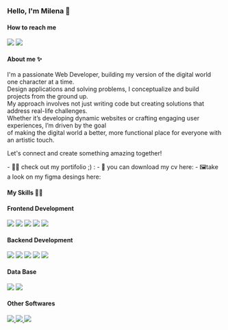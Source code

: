 ### Hello, I'm Milena 👋
<h4 align="left"> How to reach me</h4>
<p align="left"> 
  <a href="https://linkedin.com/in/milena-duarte-874b1a1b5/" target="blank"><img src="https://img.shields.io/badge/LinkedIn-0077B5?style=for-the-badge&logo=linkedin&logoColor=white" /></a>
  <a href="**milena.duarte94@gmail.com**" target="blank"> <img  src="https://img.shields.io/badge/Gmail-D14836?style=for-the-badge&logo=gmail&logoColor=white"/></a>
</p>

<h4>About me ✨</h4>
<p>
I'm a passionate Web Developer, building my version of the digital world one character at a time. <br/> Design applications and solving problems, I conceptualize and build projects from the ground up.<br/> My approach involves not just writing code but creating solutions that address real-life challenges. <br/> Whether it’s developing dynamic websites or crafting engaging user experiences, I’m driven by the goal<br/> of making the digital world a better, more functional place for everyone with an artistic touch. <br/>
  
Let's connect and create something amazing together! 
<p/>
- 👨‍💻 check out my portifolio ;) : 
- 📄 you can download my cv here:
- 🖼️​take a look on my figma desings here: 
  
<h4>My Skills 👨‍💻</h4>

<h4>Frontend Development</h4>
<p aling="left">
  <a href="" target="blank" cursor="pointer"><img src="https://img.shields.io/badge/HTML5-E34F26?style=for-the-badge&logo=html5&logoColor=white"
 /></a>
  <a href="" target="" cursor="pointer"> <img src="https://img.shields.io/badge/CSS3-1572B6?style=for-the-badge&logo=css3&logoColor=white"/></a>
  <a href="" target="" cursor="pointer"><img src="https://img.shields.io/badge/Sass-CC6699?style=for-the-badge&logo=sass&logoColor=white" /><a/>
  <a href="" target="" cursor="pointer"><img src="https://img.shields.io/badge/React-20232A?style=for-the-badge&logo=react&logoColor=61DAFB"/></a>  
  <a href="" target="" cursor="pointer"> <img src="https://img.shields.io/badge/TypeScript-007ACC?style=for-the-badge&logo=typescript&logoColor=white"/></a>
</p>

<h4>Backend Development</h4>
<p>
  <a href="" target="" cursor="pointer">
    <img src="https://img.shields.io/badge/Spring-6DB33F?style=for-the-badge&logo=spring&logoColor=white"/></a>  
  <a href="" target="" cursor="pointer">
    <img src="https://img.shields.io/badge/Node.js-43853D?style=for-the-badge&logo=node.js&logoColor=white"/></a>  
  <a href="" target="" cursor="pointer">
    <img src="https://img.shields.io/badge/Java-ED8B00?style=for-the-badge&logo=openjdk&logoColor=white"/></a>  
  <a href="" target="" cursor="pointer">
    <img src="https://img.shields.io/badge/Kotlin-0095D5?&style=for-the-badge&logo=kotlin&logoColor=white"/></a>  
  <a href="" target="" cursor="pointer">
    <img src="https://img.shields.io/badge/JavaScript-F7DF1E?style=for-the-badge&logo=javascript&logoColor=black"/></a>  
</p>

<h4>Data Base</h4>
<p>
  <a href="" target="" cursor="pointer">
    <img src="https://img.shields.io/badge/PostgreSQL-316192?style=for-the-badge&logo=postgresql&logoColor=white"/></a> 
  <a href="" target="" cursor="pointer">
    <img src="https://img.shields.io/badge/MongoDB-4EA94B?style=for-the-badge&logo=mongodb&logoColor=white"/></a> 
</p>

<h4>Other Softwares</h4>
<p>
  <a href="" target="blank" cursor="pointer">
    <img src="https://img.shields.io/badge/Adobe%20Creative%20Cloud-DA1F26?style=for-the-badge&logo=Adobe%20Creative%20Cloud&logoColor=white"/>
  </a>
  <a href="" target="blank" cursor="pointer">
    <img src="https://img.shields.io/badge/Figma-F24E1E?style=for-the-badge&logo=figma&logoColor=white"/>
  </a>
   <a href="" target="blank" cursor="pointer">
    <img src="https://img.shields.io/badge/Canva-%2300C4CC.svg?&style=for-the-badge&logo=Canva&logoColor=white"/>
  </a>
</p>


